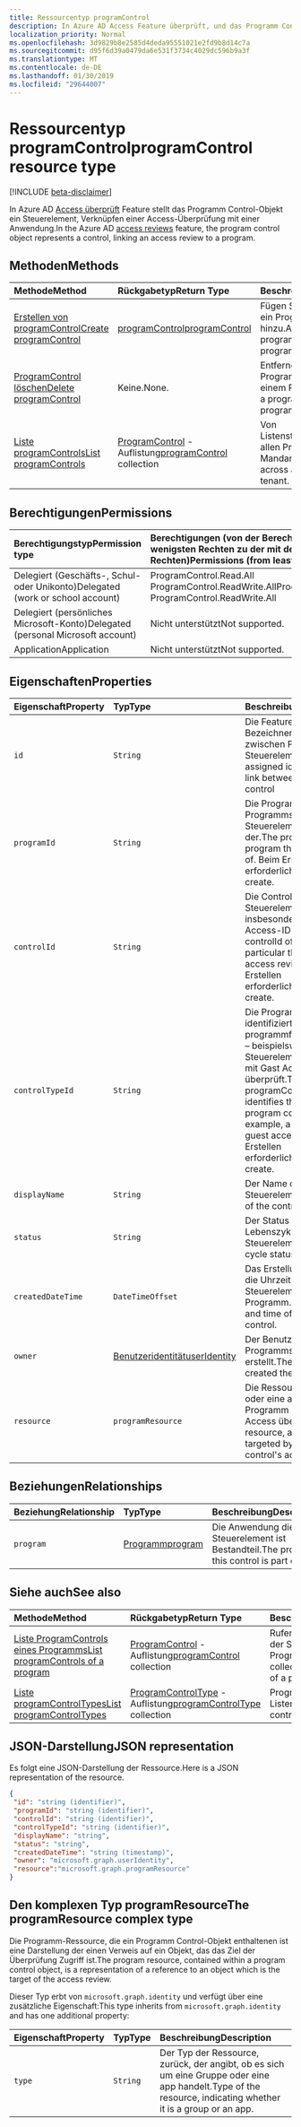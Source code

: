 ```yaml
---
title: Ressourcentyp programControl
description: In Azure AD Access Feature überprüft, und das Programm Control-Objekt stellt ein Steuerelement, Verknüpfen einer Access-Überprüfung an ein Programm dar.
localization_priority: Normal
ms.openlocfilehash: 3d9829b8e2585d4deda95551021e2fd9b8d14c7a
ms.sourcegitcommit: d95f6d39a0479da6e531f3734c4029dc596b9a3f
ms.translationtype: MT
ms.contentlocale: de-DE
ms.lasthandoff: 01/30/2019
ms.locfileid: "29644007"
---
```

# <a name="programcontrol-resource-type"></a><span data-ttu-id="70dc3-103">Ressourcentyp programControl</span><span class="sxs-lookup"><span data-stu-id="70dc3-103">programControl resource type</span></span>

[!INCLUDE [beta-disclaimer](../../includes/beta-disclaimer.md)]

<span data-ttu-id="70dc3-104">In Azure AD [Access überprüft](accessreviews-root.md) Feature stellt das Programm Control-Objekt ein Steuerelement, Verknüpfen einer Access-Überprüfung mit einer Anwendung.</span><span class="sxs-lookup"><span data-stu-id="70dc3-104">In the Azure AD [access reviews](accessreviews-root.md) feature, the program control object represents a control, linking an access review to a program.</span></span>


## <a name="methods"></a><span data-ttu-id="70dc3-105">Methoden</span><span class="sxs-lookup"><span data-stu-id="70dc3-105">Methods</span></span>

| <span data-ttu-id="70dc3-106">Methode</span><span class="sxs-lookup"><span data-stu-id="70dc3-106">Method</span></span>           | <span data-ttu-id="70dc3-107">Rückgabetyp</span><span class="sxs-lookup"><span data-stu-id="70dc3-107">Return Type</span></span>    |<span data-ttu-id="70dc3-108">Beschreibung</span><span class="sxs-lookup"><span data-stu-id="70dc3-108">Description</span></span>|
|:---------------|:--------|:----------|
|[<span data-ttu-id="70dc3-109">Erstellen von programControl</span><span class="sxs-lookup"><span data-stu-id="70dc3-109">Create programControl</span></span>](../api/programcontrol-create.md) |     [<span data-ttu-id="70dc3-110">programControl</span><span class="sxs-lookup"><span data-stu-id="70dc3-110">programControl</span></span>](programcontrol.md) |   <span data-ttu-id="70dc3-111">Fügen Sie ein Programm ein ProgramControl hinzu.</span><span class="sxs-lookup"><span data-stu-id="70dc3-111">Add a programControl to a program.</span></span>|
|[<span data-ttu-id="70dc3-112">ProgramControl löschen</span><span class="sxs-lookup"><span data-stu-id="70dc3-112">Delete programControl</span></span>](../api/programcontrol-delete.md) |     <span data-ttu-id="70dc3-113">Keine.</span><span class="sxs-lookup"><span data-stu-id="70dc3-113">None.</span></span>   |   <span data-ttu-id="70dc3-114">Entfernen einer ProgramControl aus einem Programm.</span><span class="sxs-lookup"><span data-stu-id="70dc3-114">Remove a programControl from a program.</span></span>|
|[<span data-ttu-id="70dc3-115">Liste programControls</span><span class="sxs-lookup"><span data-stu-id="70dc3-115">List programControls</span></span>](../api/programcontrol-list.md) | <span data-ttu-id="70dc3-116">[ProgramControl](programcontrol.md) -Auflistung</span><span class="sxs-lookup"><span data-stu-id="70dc3-116">[programControl](programcontrol.md) collection</span></span>| <span data-ttu-id="70dc3-117">Von Listensteuerelementen in allen Programmen im Mandanten.</span><span class="sxs-lookup"><span data-stu-id="70dc3-117">List controls across all programs in the tenant.</span></span>|

## <a name="permissions"></a><span data-ttu-id="70dc3-118">Berechtigungen</span><span class="sxs-lookup"><span data-stu-id="70dc3-118">Permissions</span></span>

|<span data-ttu-id="70dc3-119">Berechtigungstyp</span><span class="sxs-lookup"><span data-stu-id="70dc3-119">Permission type</span></span>                        | <span data-ttu-id="70dc3-120">Berechtigungen (von der Berechtigung mit den wenigsten Rechten zu der mit den meisten Rechten)</span><span class="sxs-lookup"><span data-stu-id="70dc3-120">Permissions (from least to most privileged)</span></span>              |
|:--------------------------------------|:---------------------------------------------------------|
|<span data-ttu-id="70dc3-121">Delegiert (Geschäfts-, Schul- oder Unikonto)</span><span class="sxs-lookup"><span data-stu-id="70dc3-121">Delegated (work or school account)</span></span>     | <span data-ttu-id="70dc3-122">ProgramControl.Read.All ProgramControl.ReadWrite.All</span><span class="sxs-lookup"><span data-stu-id="70dc3-122">ProgramControl.Read.All, ProgramControl.ReadWrite.All</span></span> |
|<span data-ttu-id="70dc3-123">Delegiert (persönliches Microsoft-Konto)</span><span class="sxs-lookup"><span data-stu-id="70dc3-123">Delegated (personal Microsoft account)</span></span> | <span data-ttu-id="70dc3-124">Nicht unterstützt</span><span class="sxs-lookup"><span data-stu-id="70dc3-124">Not supported.</span></span> |
|<span data-ttu-id="70dc3-125">Application</span><span class="sxs-lookup"><span data-stu-id="70dc3-125">Application</span></span>                            | <span data-ttu-id="70dc3-126">Nicht unterstützt</span><span class="sxs-lookup"><span data-stu-id="70dc3-126">Not supported.</span></span> |

## <a name="properties"></a><span data-ttu-id="70dc3-127">Eigenschaften</span><span class="sxs-lookup"><span data-stu-id="70dc3-127">Properties</span></span>
| <span data-ttu-id="70dc3-128">Eigenschaft</span><span class="sxs-lookup"><span data-stu-id="70dc3-128">Property</span></span>     | <span data-ttu-id="70dc3-129">Typ</span><span class="sxs-lookup"><span data-stu-id="70dc3-129">Type</span></span>   |<span data-ttu-id="70dc3-130">Beschreibung</span><span class="sxs-lookup"><span data-stu-id="70dc3-130">Description</span></span>|
|:---------------|:--------|:----------|
| `id`                     |`String`                | <span data-ttu-id="70dc3-131">Die Feature-zugewiesenen Bezeichner der Verknüpfung zwischen Programm und Steuerelement</span><span class="sxs-lookup"><span data-stu-id="70dc3-131">The feature-assigned identifier of the link between program and control</span></span>                                      |
| `programId`              |`String`                | <span data-ttu-id="70dc3-132">Die ProgramId des Programms dieses Steuerelement ist ein Teil der.</span><span class="sxs-lookup"><span data-stu-id="70dc3-132">The programId of the program this control is a part of.</span></span> <span data-ttu-id="70dc3-133">Beim Erstellen erforderlich.</span><span class="sxs-lookup"><span data-stu-id="70dc3-133">Required on create.</span></span>                            |
| `controlId`              |`String`                | <span data-ttu-id="70dc3-134">Die ControlId des Steuerelements, insbesondere die eine Access-ID überprüfen.</span><span class="sxs-lookup"><span data-stu-id="70dc3-134">The controlId of the control, in particular the identifier of an access review.</span></span> <span data-ttu-id="70dc3-135">Beim Erstellen erforderlich.</span><span class="sxs-lookup"><span data-stu-id="70dc3-135">Required on create.</span></span>                                                |
| `controlTypeId`          |`String`                | <span data-ttu-id="70dc3-136">Die ProgramControlType identifiziert den Typ des programmfreigabesteuerung – beispielsweise ein Steuerelement verknüpfen mit Gast Access überprüft.</span><span class="sxs-lookup"><span data-stu-id="70dc3-136">The programControlType identifies the type of program control - for example, a control linking to guest access reviews.</span></span> <span data-ttu-id="70dc3-137">Beim Erstellen erforderlich.</span><span class="sxs-lookup"><span data-stu-id="70dc3-137">Required on create.</span></span> |
| `displayName`            |`String`                | <span data-ttu-id="70dc3-138">Der Name des Steuerelements.</span><span class="sxs-lookup"><span data-stu-id="70dc3-138">The name of the control.</span></span>                                                             |
| `status`                 |`String`                | <span data-ttu-id="70dc3-139">Der Status des Lebenszyklus des Steuerelements.</span><span class="sxs-lookup"><span data-stu-id="70dc3-139">The life cycle status of the control.</span></span>                                                 |
| `createdDateTime`        |`DateTimeOffset`        | <span data-ttu-id="70dc3-140">Das Erstellungsdatum und die Uhrzeit des Steuerelements Programm.</span><span class="sxs-lookup"><span data-stu-id="70dc3-140">The creation date and time of the program control.</span></span>                                        |
| `owner`                  |[<span data-ttu-id="70dc3-141">Benutzeridentität</span><span class="sxs-lookup"><span data-stu-id="70dc3-141">userIdentity</span></span>](useridentity.md)   | <span data-ttu-id="70dc3-142">Der Benutzer, die das Programmsteuerelement erstellt.</span><span class="sxs-lookup"><span data-stu-id="70dc3-142">The user who created the program control.</span></span>                                               |
| `resource`               |`programResource`       | <span data-ttu-id="70dc3-143">Die Ressource, eine Gruppe oder eine app, Ziel dieses Programm Steuerelement Access überprüfen.</span><span class="sxs-lookup"><span data-stu-id="70dc3-143">The resource, a group or an app, targeted by this program control's access review.</span></span>                   |

## <a name="relationships"></a><span data-ttu-id="70dc3-144">Beziehungen</span><span class="sxs-lookup"><span data-stu-id="70dc3-144">Relationships</span></span>
| <span data-ttu-id="70dc3-145">Beziehung</span><span class="sxs-lookup"><span data-stu-id="70dc3-145">Relationship</span></span> | <span data-ttu-id="70dc3-146">Typ</span><span class="sxs-lookup"><span data-stu-id="70dc3-146">Type</span></span>   |<span data-ttu-id="70dc3-147">Beschreibung</span><span class="sxs-lookup"><span data-stu-id="70dc3-147">Description</span></span>|
|:---------------|:--------|:----------|
| `program`                |[<span data-ttu-id="70dc3-148">Programm</span><span class="sxs-lookup"><span data-stu-id="70dc3-148">program</span></span>](program.md)               | <span data-ttu-id="70dc3-149">Die Anwendung dieses Steuerelement ist Bestandteil.</span><span class="sxs-lookup"><span data-stu-id="70dc3-149">The program this control is part of.</span></span>                                                |

## <a name="see-also"></a><span data-ttu-id="70dc3-150">Siehe auch</span><span class="sxs-lookup"><span data-stu-id="70dc3-150">See also</span></span>

| <span data-ttu-id="70dc3-151">Methode</span><span class="sxs-lookup"><span data-stu-id="70dc3-151">Method</span></span>           | <span data-ttu-id="70dc3-152">Rückgabetyp</span><span class="sxs-lookup"><span data-stu-id="70dc3-152">Return Type</span></span>    |<span data-ttu-id="70dc3-153">Beschreibung</span><span class="sxs-lookup"><span data-stu-id="70dc3-153">Description</span></span>|
|:---------------|:--------|:----------|
|[<span data-ttu-id="70dc3-154">Liste ProgramControls eines Programms</span><span class="sxs-lookup"><span data-stu-id="70dc3-154">List programControls of a program</span></span>](../api/program-listcontrols.md) |      <span data-ttu-id="70dc3-155">[ProgramControl](programcontrol.md) -Auflistung</span><span class="sxs-lookup"><span data-stu-id="70dc3-155">[programControl](programcontrol.md) collection</span></span>| <span data-ttu-id="70dc3-156">Rufen Sie eine Auflistung der Steuerelemente eines Programms.</span><span class="sxs-lookup"><span data-stu-id="70dc3-156">Get a collection of the controls of a program.</span></span>|
|[<span data-ttu-id="70dc3-157">Liste programControlTypes</span><span class="sxs-lookup"><span data-stu-id="70dc3-157">List programControlTypes</span></span>](../api/programcontroltype-list.md) | <span data-ttu-id="70dc3-158">[ProgramControlType](programcontroltype.md) -Auflistung</span><span class="sxs-lookup"><span data-stu-id="70dc3-158">[programControlType](programcontroltype.md) collection</span></span>| <span data-ttu-id="70dc3-159">Programm Steuerelement Listentypen.</span><span class="sxs-lookup"><span data-stu-id="70dc3-159">List program control types.</span></span> |

## <a name="json-representation"></a><span data-ttu-id="70dc3-160">JSON-Darstellung</span><span class="sxs-lookup"><span data-stu-id="70dc3-160">JSON representation</span></span>

<span data-ttu-id="70dc3-161">Es folgt eine JSON-Darstellung der Ressource.</span><span class="sxs-lookup"><span data-stu-id="70dc3-161">Here is a JSON representation of the resource.</span></span>

<!-- {
  "blockType": "resource",
  "optionalProperties": [

  ],
  "@odata.type": "microsoft.graph.programControl"
}-->

```json
{
 "id": "string (identifier)",
 "programId": "string (identifier)",
 "controlId": "string (identifier)",
 "controlTypeId": "string (identifier)",
 "displayName": "string",
 "status": "string",
 "createdDateTime": "string (timestamp)",
 "owner": "microsoft.graph.userIdentity",
 "resource":"microsoft.graph.programResource"
}

```

## <a name="the-programresource-complex-type"></a><span data-ttu-id="70dc3-162">Den komplexen Typ programResource</span><span class="sxs-lookup"><span data-stu-id="70dc3-162">The programResource complex type</span></span>

<span data-ttu-id="70dc3-163">Die Programm-Ressource, die ein Programm Control-Objekt enthaltenen ist eine Darstellung der einen Verweis auf ein Objekt, das das Ziel der Überprüfung Zugriff ist.</span><span class="sxs-lookup"><span data-stu-id="70dc3-163">The program resource, contained within a program control object, is a representation of a reference to an object which is the target of the access review.</span></span>

<span data-ttu-id="70dc3-164">Dieser Typ erbt von `microsoft.graph.identity` und verfügt über eine zusätzliche Eigenschaft:</span><span class="sxs-lookup"><span data-stu-id="70dc3-164">This type inherits from `microsoft.graph.identity` and has one additional property:</span></span>

| <span data-ttu-id="70dc3-165">Eigenschaft</span><span class="sxs-lookup"><span data-stu-id="70dc3-165">Property</span></span>     | <span data-ttu-id="70dc3-166">Typ</span><span class="sxs-lookup"><span data-stu-id="70dc3-166">Type</span></span>   |<span data-ttu-id="70dc3-167">Beschreibung</span><span class="sxs-lookup"><span data-stu-id="70dc3-167">Description</span></span>|
|:---------------|:--------|:----------|
| `type`               |`String`  | <span data-ttu-id="70dc3-168">Der Typ der Ressource, zurück, der angibt, ob es sich um eine Gruppe oder eine app handelt.</span><span class="sxs-lookup"><span data-stu-id="70dc3-168">Type of the resource, indicating whether it is a group or an app.</span></span> |     


<!--
{
  "type": "#page.annotation",
  "description": "programControl resource",
  "keywords": "",
  "section": "documentation",
  "tocPath": "",
  "suppressions": [
    "Error: /api-reference/beta/resources/programcontrol.md:\r\n      Exception processing links.\r\n    System.ArgumentException: Link Definition was null. Link text: !INCLUDE [beta-disclaimer](../../includes/beta-disclaimer.md)\r\n      at ApiDoctor.Validation.DocFile.get_LinkDestinations()\r\n      at ApiDoctor.Validation.DocSet.ValidateLinks(Boolean includeWarnings, String[] relativePathForFiles, IssueLogger issues, Boolean requireFilenameCaseMatch, Boolean printOrphanedFiles)"
  ]
}
-->
